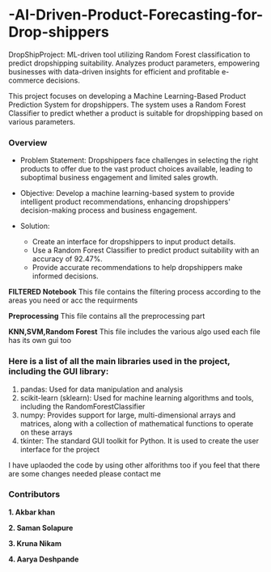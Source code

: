 # -AI-Driven-Product-Forecasting-for-Drop-shippers
DropShipProject: ML-driven tool utilizing Random Forest classification to predict dropshipping suitability. Analyzes product parameters, empowering businesses with data-driven insights for efficient and profitable e-commerce decisions.

This project focuses on developing a Machine Learning-Based Product Prediction System for dropshippers. The system uses a Random Forest Classifier to predict whether a product is suitable for dropshipping based on various parameters.

### **Overview**

+ Problem Statement: Dropshippers face challenges in selecting the right products to offer due to the vast product choices available, leading to suboptimal business engagement and limited sales growth.

+ Objective: Develop a machine learning-based system to provide intelligent product recommendations, enhancing dropshippers' decision-making process and business engagement.

+ Solution:
    + Create an interface for dropshippers to input product details.
    + Use a Random Forest Classifier to predict product suitability with an accuracy of 92.47%.
    + Provide accurate recommendations to help dropshippers make informed decisions.

**FILTERED Notebook**
This file contains the filtering process according to the areas you need or acc the requirments

**Preprocessing**
This file contains all the preprocessing part 

**KNN,SVM,Random Forest**
This file includes the various algo used each file has its own gui too

### Here is a list of all the main libraries used in the project, including the GUI library:

1. pandas: Used for data manipulation and analysis
2. scikit-learn (sklearn): Used for machine learning algorithms and tools, including the RandomForestClassifier
3. numpy: Provides support for large, multi-dimensional arrays and matrices, along with a collection of mathematical functions to operate on these arrays
4. tkinter: The standard GUI toolkit for Python. It is used to create the user interface for the project
    
I have uplaoded the code by using other alforithms too if you feel that there are some changes needed please contact me 

### Contributors

**1. Akbar khan**

**2. Saman Solapure**

**3. Kruna Nikam**

**4. Aarya Deshpande**
